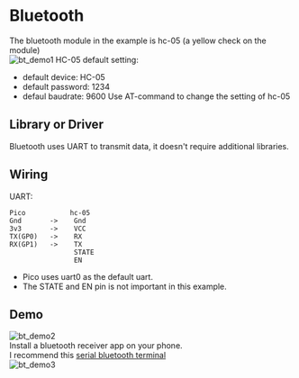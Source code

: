 # Bluetooth
The bluetooth module in the example is hc-05 (a yellow check on the module)  
![bt_demo1](https://user-images.githubusercontent.com/28807825/108593592-8acb9180-73af-11eb-9c64-db0283c14ec2.jpg) 
HC-05 default setting:
- default device: HC-05
- default password: 1234
- defaul baudrate: 9600
Use AT-command to change the setting of hc-05

## Library or Driver
Bluetooth uses UART to transmit data, it doesn't require additional libraries.


## Wiring
UART:
```
Pico           hc-05    
Gnd       ->    Gnd  
3v3       ->    VCC  
TX(GP0)   ->    RX 
RX(GP1)   ->    TX 
                STATE
                EN
```
- Pico uses uart0 as the default uart.  
- The STATE and EN pin is not important in this example.  

## Demo
![bt_demo2](https://user-images.githubusercontent.com/28807825/108593687-29f08900-73b0-11eb-8a2c-730d0ccf72d2.jpg)  
Install a bluetooth receiver app on your phone.  
I recommend this [serial bluetooth terminal](https://play.google.com/store/apps/details?id=de.kai_morich.serial_bluetooth_terminal&hl=zh_TW&gl=US)  
![bt_demo3](https://user-images.githubusercontent.com/28807825/108593634-cc5c3c80-73af-11eb-91bd-7aad028e660c.jpg)

